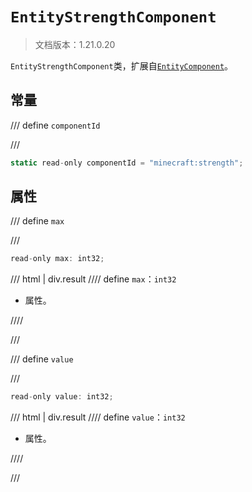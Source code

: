 # `EntityStrengthComponent`

> 文档版本：1.21.0.20

`EntityStrengthComponent`类，扩展自[`EntityComponent`](./entitycomponent.md)。

## 常量

/// define
`componentId`


///

```js
static read-only componentId = "minecraft:strength";
```


## 属性

/// define
`max`


///

```js
read-only max: int32;
```

/// html | div.result
//// define
`max`：`int32`

- 属性。


////

///


/// define
`value`


///

```js
read-only value: int32;
```

/// html | div.result
//// define
`value`：`int32`

- 属性。


////

///

